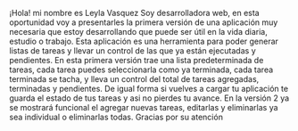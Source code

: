 ¡Hola! mi nombre es Leyla Vasquez
Soy desarrolladora web, en esta oportunidad voy a presentarles la primera versión de una aplicación muy necesaria que estoy desarrollando que puede ser útil en la vida diaria, estudio o trabajo.
Esta aplicación es una herramienta para poder generar listas de tareas y llevar un control de las que ya están ejecutadas y pendientes.
En esta primera versión trae una lista predeterminada de tareas, cada tarea puedes seleccionarla como ya terminada, cada tarea terminada se tacha, y lleva un control del total de tareas agregadas, terminadas y pendientes. De igual forma si vuelves a cargar tu aplicación te guarda el estado de tus tareas y asi no pierdes tu avance.
En la versión 2 ya se mostrará funcional el agregar nuevas tareas, editarlas y eliminarlas ya sea individual o eliminarlas todas.
Gracias por su atención
